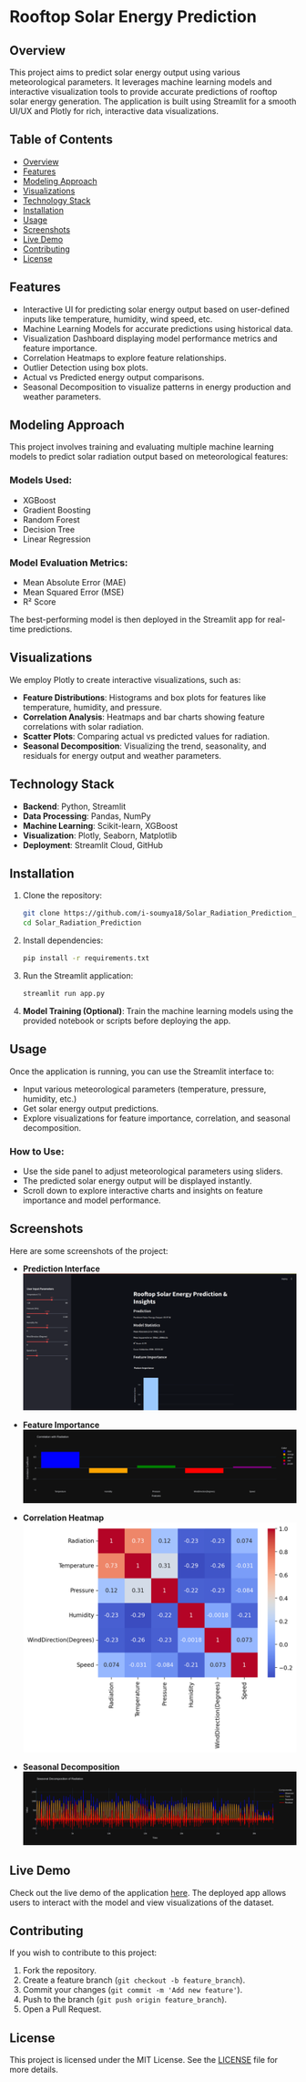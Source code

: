 # Rooftop Solar Energy Prediction

## Overview

This project aims to predict solar energy output using various meteorological parameters. It leverages machine learning models and interactive visualization tools to provide accurate predictions of rooftop solar energy generation. The application is built using Streamlit for a smooth UI/UX and Plotly for rich, interactive data visualizations.

## Table of Contents

- [Overview](#overview)
- [Features](#features)
- [Modeling Approach](#modeling-approach)
- [Visualizations](#visualizations)
- [Technology Stack](#technology-stack)
- [Installation](#installation)
- [Usage](#usage)
- [Screenshots](#screenshots)
- [Live Demo](#live-demo)
- [Contributing](#contributing)
- [License](#license)

## Features

- Interactive UI for predicting solar energy output based on user-defined inputs like temperature, humidity, wind speed, etc.
- Machine Learning Models for accurate predictions using historical data.
- Visualization Dashboard displaying model performance metrics and feature importance.
- Correlation Heatmaps to explore feature relationships.
- Outlier Detection using box plots.
- Actual vs Predicted energy output comparisons.
- Seasonal Decomposition to visualize patterns in energy production and weather parameters.

## Modeling Approach

This project involves training and evaluating multiple machine learning models to predict solar radiation output based on meteorological features:

### Models Used:
- XGBoost
- Gradient Boosting
- Random Forest
- Decision Tree
- Linear Regression

### Model Evaluation Metrics:
- Mean Absolute Error (MAE)
- Mean Squared Error (MSE)
- R² Score

The best-performing model is then deployed in the Streamlit app for real-time predictions.

## Visualizations

We employ Plotly to create interactive visualizations, such as:

- **Feature Distributions**: Histograms and box plots for features like temperature, humidity, and pressure.
- **Correlation Analysis**: Heatmaps and bar charts showing feature correlations with solar radiation.
- **Scatter Plots**: Comparing actual vs predicted values for radiation.
- **Seasonal Decomposition**: Visualizing the trend, seasonality, and residuals for energy output and weather parameters.

## Technology Stack

- **Backend**: Python, Streamlit
- **Data Processing**: Pandas, NumPy
- **Machine Learning**: Scikit-learn, XGBoost
- **Visualization**: Plotly, Seaborn, Matplotlib
- **Deployment**: Streamlit Cloud, GitHub

## Installation

1. Clone the repository:

    ```bash
    git clone https://github.com/i-soumya18/Solar_Radiation_Prediction_Using_MachineLearning.git
    cd Solar_Radiation_Prediction
    ```

2. Install dependencies:

    ```bash
    pip install -r requirements.txt
    ```

3. Run the Streamlit application:

    ```bash
    streamlit run app.py
    ```

4. **Model Training (Optional)**: Train the machine learning models using the provided notebook or scripts before deploying the app.

## Usage

Once the application is running, you can use the Streamlit interface to:

- Input various meteorological parameters (temperature, pressure, humidity, etc.)
- Get solar energy output predictions.
- Explore visualizations for feature importance, correlation, and seasonal decomposition.

### How to Use:

- Use the side panel to adjust meteorological parameters using sliders.
- The predicted solar energy output will be displayed instantly.
- Scroll down to explore interactive charts and insights on feature importance and model performance.

## Screenshots

Here are some screenshots of the project:

- **Prediction Interface**  
  ![Prediction Interface](/interface.png)

- **Feature Importance**  
  ![Feature Importance](/importance.png)

- **Correlation Heatmap**  
  ![Correlation Heatmap](/heatmap.png)

- **Seasonal Decomposition**  
  ![Seasonal Decomposition](/decomposition.png)

## Live Demo

Check out the live demo of the application [here](https://solar-radiation-prediction.streamlit.app/). The deployed app allows users to interact with the model and view visualizations of the dataset.
## Contributing

If you wish to contribute to this project:

1. Fork the repository.
2. Create a feature branch (`git checkout -b feature_branch`).
3. Commit your changes (`git commit -m 'Add new feature'`).
4. Push to the branch (`git push origin feature_branch`).
5. Open a Pull Request.

## License

This project is licensed under the MIT License. See the [LICENSE](LICENSE) file for more details.
